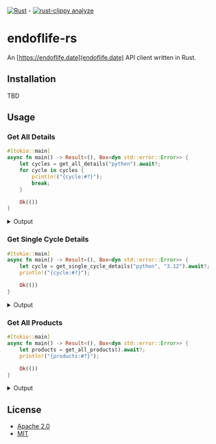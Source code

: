 [![Rust](https://github.com/afarinetti/endoflife-rs/actions/workflows/rust.yml/badge.svg)](https://github.com/afarinetti/endoflife-rs/actions/workflows/rust.yml) - [![rust-clippy analyze](https://github.com/afarinetti/endoflife-rs/actions/workflows/rust-clippy.yml/badge.svg)](https://github.com/afarinetti/endoflife-rs/actions/workflows/rust-clippy.yml)

# endoflife-rs

An [https://endoflife.date](endoflife.date) API client written in Rust.

## Installation

TBD

## Usage

### Get All Details

```rust
#[tokio::main]
async fn main() -> Result<(), Box<dyn std::error::Error>> {
    let cycles = get_all_details("python").await?;
    for cycle in cycles {
        println!("{cycle:#?}");
        break;
    }

    Ok(())
}
```

<details>
  <summary>Output</summary>
  <pre>
    Cycle {
      cycle: "3.13",
      release_date: 2024-10-07,
      eol: Date(
        2029-10-31,
      ),
      latest: "3.13.1",
      link: None,
      lts: Bool(
        false,
      ),
      support: Date(
        2026-10-01,
      ),
      discontinued: None,
    }
    Cycle {
      cycle: "3.12",
      release_date: 2023-10-02,
      eol: Date(
        2028-10-31,
      ),
      latest: "3.12.8",
      link: None,
      lts: Bool(
        false,
      ),
      support: Date(
        2025-04-02,
      ),
      discontinued: None,
    }

    // << snip >>

    Cycle {
      cycle: "3.0",
      release_date: 2008-12-03,
      eol: Date(
        2009-06-27,
      ),
      latest: "3.0.1",
      link: None,
      lts: Bool(
        false,
      ),
      support: Bool(
        false,
      ),
      discontinued: None,
    }
    Cycle {
      cycle: "2.6",
      release_date: 2008-10-01,
      eol: Date(
        2013-10-29,
      ),
      latest: "2.6.9",
      link: None,
      lts: Bool(
        false,
      ),
      support: Bool(
        false,
      ),
      discontinued: None,
    }
  </pre>
</details>

### Get Single Cycle Details

```rust
#[tokio::main]
async fn main() -> Result<(), Box<dyn std::error::Error>> {
    let cycle = get_single_cycle_details("python", "3.12").await?;
    println!("{cycle:#?}");

    Ok(())
}
```

<details>
  <summary markdown="span">Output</summary>
  <pre>
    Cycle {
      cycle: "3.12",
      release_date: 2023-10-02,
      eol: Date(
        2028-10-31,
      ),
      latest: "3.12.8",
      link: None,
      lts: Bool(
        false,
      ),
      support: Date(
        2025-04-02,
      ),
      discontinued: None,
    }
  </pre>
</details>

### Get All Products

```rust
#[tokio::main]
async fn main() -> Result<(), Box<dyn std::error::Error>> {
    let products = get_all_products().await?;
    println!("{products:#?}");

    Ok(())
}
```

<details>
  <summary>Output</summary>
  <pre>
    [
      "akeneo-pim",
      "alibaba-dragonwell",
      "almalinux",
      "alpine",
      "amazon-cdk",
      "amazon-corretto",

      // << snip >>

      "xcp-ng",
      "yarn",
      "yocto",
      "zabbix",
      "zentyal",
      "zerto",
      "zookeeper",
    ]
  </pre>
</details>

## License

- [Apache 2.0](https://choosealicense.com/licenses/apache-2.0/)
- [MIT](https://choosealicense.com/licenses/mit/)
